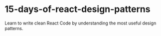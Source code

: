 # 15-days-of-react-design-patterns
Learn to write clean React Code by understanding the most useful design patterns.
